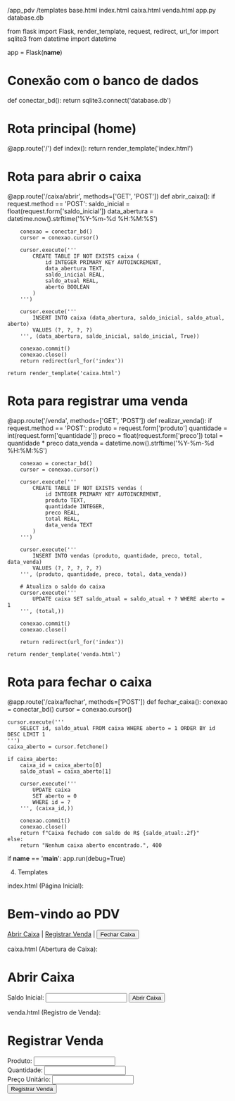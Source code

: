 /app_pdv
    /templates
        base.html
        index.html
        caixa.html
        venda.html
    app.py
    database.db



from flask import Flask, render_template, request, redirect, url_for
import sqlite3
from datetime import datetime

app = Flask(__name__)

# Conexão com o banco de dados
def conectar_bd():
    return sqlite3.connect('database.db')

# Rota principal (home)
@app.route('/')
def index():
    return render_template('index.html')

# Rota para abrir o caixa
@app.route('/caixa/abrir', methods=['GET', 'POST'])
def abrir_caixa():
    if request.method == 'POST':
        saldo_inicial = float(request.form['saldo_inicial'])
        data_abertura = datetime.now().strftime('%Y-%m-%d %H:%M:%S')

        conexao = conectar_bd()
        cursor = conexao.cursor()
        
        cursor.execute('''
            CREATE TABLE IF NOT EXISTS caixa (
                id INTEGER PRIMARY KEY AUTOINCREMENT,
                data_abertura TEXT,
                saldo_inicial REAL,
                saldo_atual REAL,
                aberto BOOLEAN
            )
        ''')

        cursor.execute('''
            INSERT INTO caixa (data_abertura, saldo_inicial, saldo_atual, aberto)
            VALUES (?, ?, ?, ?)
        ''', (data_abertura, saldo_inicial, saldo_inicial, True))

        conexao.commit()
        conexao.close()
        return redirect(url_for('index'))
    
    return render_template('caixa.html')

# Rota para registrar uma venda
@app.route('/venda', methods=['GET', 'POST'])
def realizar_venda():
    if request.method == 'POST':
        produto = request.form['produto']
        quantidade = int(request.form['quantidade'])
        preco = float(request.form['preco'])
        total = quantidade * preco
        data_venda = datetime.now().strftime('%Y-%m-%d %H:%M:%S')

        conexao = conectar_bd()
        cursor = conexao.cursor()

        cursor.execute('''
            CREATE TABLE IF NOT EXISTS vendas (
                id INTEGER PRIMARY KEY AUTOINCREMENT,
                produto TEXT,
                quantidade INTEGER,
                preco REAL,
                total REAL,
                data_venda TEXT
            )
        ''')

        cursor.execute('''
            INSERT INTO vendas (produto, quantidade, preco, total, data_venda)
            VALUES (?, ?, ?, ?, ?)
        ''', (produto, quantidade, preco, total, data_venda))

        # Atualiza o saldo do caixa
        cursor.execute('''
            UPDATE caixa SET saldo_atual = saldo_atual + ? WHERE aberto = 1
        ''', (total,))

        conexao.commit()
        conexao.close()

        return redirect(url_for('index'))
    
    return render_template('venda.html')

# Rota para fechar o caixa
@app.route('/caixa/fechar', methods=['POST'])
def fechar_caixa():
    conexao = conectar_bd()
    cursor = conexao.cursor()

    cursor.execute('''
        SELECT id, saldo_atual FROM caixa WHERE aberto = 1 ORDER BY id DESC LIMIT 1
    ''')
    caixa_aberto = cursor.fetchone()

    if caixa_aberto:
        caixa_id = caixa_aberto[0]
        saldo_atual = caixa_aberto[1]

        cursor.execute('''
            UPDATE caixa
            SET aberto = 0
            WHERE id = ?
        ''', (caixa_id,))

        conexao.commit()
        conexao.close()
        return f"Caixa fechado com saldo de R$ {saldo_atual:.2f}"
    else:
        return "Nenhum caixa aberto encontrado.", 400

if __name__ == '__main__':
    app.run(debug=True)

4. Templates

index.html (Página Inicial):


<!DOCTYPE html>
<html lang="pt-br">
<head>
    <meta charset="UTF-8">
    <title>PDV - Ponto de Venda</title>
</head>
<body>
    <h1>Bem-vindo ao PDV</h1>
    <a href="/caixa/abrir">Abrir Caixa</a> | 
    <a href="/venda">Registrar Venda</a> | 
    <form action="/caixa/fechar" method="post" style="display:inline;">
        <button type="submit">Fechar Caixa</button>
    </form>
</body>
</html>

caixa.html (Abertura de Caixa):


<!DOCTYPE html>
<html lang="pt-br">
<head>
    <meta charset="UTF-8">
    <title>Abrir Caixa</title>
</head>
<body>
    <h1>Abrir Caixa</h1>
    <form method="post">
        <label>Saldo Inicial:</label>
        <input type="number" step="0.01" name="saldo_inicial" required>
        <button type="submit">Abrir Caixa</button>
    </form>
</body>
</html>

venda.html (Registro de Venda):


<!DOCTYPE html>
<html lang="pt-br">
<head>
    <meta charset="UTF-8">
    <title>Registrar Venda</title>
</head>
<body>
    <h1>Registrar Venda</h1>
    <form method="post">
        <label>Produto:</label>
        <input type="text" name="produto" required>
        <br>
        <label>Quantidade:</label>
        <input type="number" name="quantidade" required>
        <br>
        <label>Preço Unitário:</label>
        <input type="number" step="0.01" name="preco" required>
        <br>
        <button type="submit">Registrar Venda</button>
    </form>
</body>
</html>
